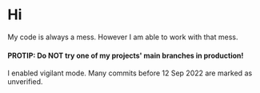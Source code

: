 # Hi
<LinuxForever>
My code is always a mess. However I am able to work with that mess.  

#### PROTIP: Do NOT try one of my projects' main branches in production!

I enabled vigilant mode. Many commits before 12 Sep 2022 are marked as unverified. 
